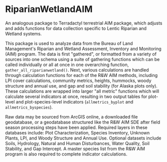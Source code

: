 # RiparianWetlandAIM
An analogous package to Terradactyl terrestrial AIM package, which adjusts and adds functions for data collection specific to Lentic Riparian and Wetland systems.

This package is used to analyze data from the Bureau of Land Management's Riparian and Wetland Assessment, Inventory and Monitoring (AIM) program. The data is first "gathered", or formatted from a variety of sources into one schema using a suite of gathering functions which can be called individually or all at once in one overarching function, `gather_all_riparianwetland()`. Next, various calculations are handled through calculation functions for each of the R&W AIM methods, including LPI cover calculations, community metrics, heights, hummocks, woody structure and annual use, and gap and soil stability (for Alaska plots only). These calculations are wrapped into larger "all metric" functions which will calculate several indicators at once, resulting in two output tables for plot-level and plot-species-level indicators (`allmetrics_byplot` and `allmetrics_byspecies`). 

Raw data may be sourced from ArcGIS online, a downloaded file geodatabase, or a geodatabase structured like the R&W AIM SDE after field season processing steps have been applied. Required layers in these databases include: Plot Characterization, Species Inventory, Unknown Plants, LPI, and Woody Structure and Annual Use. Optional datasets include Soils, Hydrology, Natural and Human Disturbances, Water Quality, Soil Stability, and Gap Intercept. A master species list from the R&W AIM program is also required to complete indicator calculations. 
